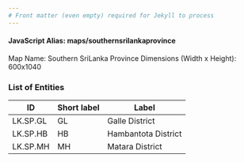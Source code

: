 ```yaml
---
# Front matter (even empty) required for Jekyll to process
---
```


#### JavaScript Alias: maps/southernsrilankaprovince

Map Name: Southern SriLanka Province
Dimensions (Width x Height): 600x1040

### List of Entities

| ID       | Short label | Label               |
| -------- | ----------- | ------------------- |
| LK.SP.GL | GL          | Galle District      |
| LK.SP.HB | HB          | Hambantota District |
| LK.SP.MH | MH          | Matara District     |
